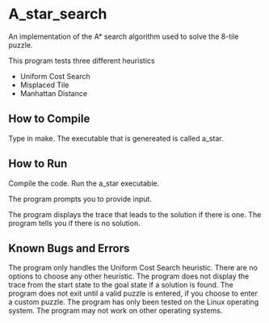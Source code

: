 # A_star_search
An implementation of the A* search algorithm used to solve the 8-tile puzzle.

This program tests three different heuristics
- Uniform Cost Search
- Misplaced Tile
- Manhattan Distance

## How to Compile
Type in make.
The executable that is genereated is called a_star.

## How to Run
Compile the code.
Run the a_star executable.

The program prompts you to provide input.
<Insert Example>

The program displays the trace that leads to the solution if there is one.
The program tells you if there is no solution.

## Known Bugs and Errors
The program only handles the Uniform Cost Search heuristic. There are no options to choose any other heuristic.
The program does not display the trace from the start state to the goal state if a solution is found. The program does not exit until a valid puzzle is entered, if you choose to enter a custom puzzle.
The program has only been tested on the Linux operating system. The program may not work on other operating systems.
